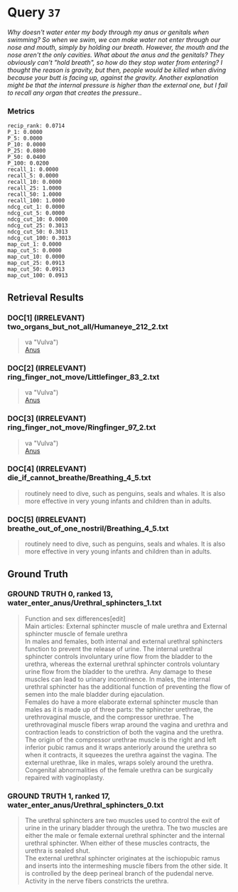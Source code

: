 # Query `37`

*Why doesn't water enter my body through my anus or genitals when swimming?
So when we swim, we can make water not enter through our nose and mouth, simply by holding our breath. However, the mouth and the nose aren't the only cavities. What about the anus and the genitals? They obviously can't "hold breath", so how do they stop water from entering?
I thought the reason is gravity, but then, people would be killed when diving because your butt is facing up, against the gravity.
Another explanation might be that the internal pressure is higher than the external one, but I fail to recall any organ that creates the pressure..*

### Metrics

```
recip_rank: 0.0714
P_1: 0.0000
P_5: 0.0000
P_10: 0.0000
P_25: 0.0800
P_50: 0.0400
P_100: 0.0200
recall_1: 0.0000
recall_5: 0.0000
recall_10: 0.0000
recall_25: 1.0000
recall_50: 1.0000
recall_100: 1.0000
ndcg_cut_1: 0.0000
ndcg_cut_5: 0.0000
ndcg_cut_10: 0.0000
ndcg_cut_25: 0.3013
ndcg_cut_50: 0.3013
ndcg_cut_100: 0.3013
map_cut_1: 0.0000
map_cut_5: 0.0000
map_cut_10: 0.0000
map_cut_25: 0.0913
map_cut_50: 0.0913
map_cut_100: 0.0913
```

## Retrieval Results

### DOC[1] (IRRELEVANT) two_organs_but_not_all/Humaneye_212_2.txt
> va "Vulva")<br> [ Anus ](/wiki/Human_anus "Human anus")

### DOC[2] (IRRELEVANT) ring_finger_not_move/Littlefinger_83_2.txt
> va "Vulva")<br> [ Anus ](/wiki/Human_anus "Human anus")

### DOC[3] (IRRELEVANT) ring_finger_not_move/Ringfinger_97_2.txt
> va "Vulva")<br> [ Anus ](/wiki/Human_anus "Human anus")

### DOC[4] (IRRELEVANT) die_if_cannot_breathe/Breathing_4_5.txt
> routinely need to dive, such as penguins, seals and whales. It is also more effective in very young infants and children than in adults.

### DOC[5] (IRRELEVANT) breathe_out_of_one_nostril/Breathing_4_5.txt
> routinely need to dive, such as penguins, seals and whales. It is also more effective in very young infants and children than in adults.


## Ground Truth

### GROUND TRUTH 0, ranked 13, water_enter_anus/Urethral_sphincters_1.txt
> Function and sex differences[edit]<br>Main articles: External sphincter muscle of male urethra and External sphincter muscle of female urethra<br>In males and females, both internal and external urethral sphincters function to prevent the release of urine. The internal urethral sphincter controls involuntary urine flow from the bladder to the urethra, whereas the external urethral sphincter controls voluntary urine flow from the bladder to the urethra. Any damage to these muscles can lead to urinary incontinence. In males, the internal urethral sphincter has the additional function of preventing the flow of semen into the male bladder during ejaculation.<br>Females do have a more elaborate external sphincter muscle than males as it is made up of three parts: the sphincter urethrae, the urethrovaginal muscle, and the compressor urethrae. The urethrovaginal muscle fibers wrap around the vagina and urethra and contraction leads to constriction of both the vagina and the urethra. The origin of the compressor urethrae muscle is the right and left inferior pubic ramus and it wraps anteriorly around the urethra so when it contracts, it squeezes the urethra against the vagina. The external urethrae, like in males, wraps solely around the urethra.<br>Congenital abnormalities of the female urethra can be surgically repaired with vaginoplasty.

### GROUND TRUTH 1, ranked 17, water_enter_anus/Urethral_sphincters_0.txt
> The urethral sphincters are two muscles used to control the exit of urine in the urinary bladder through the urethra. The two muscles are either the male or female external urethral sphincter and the internal urethral sphincter. When either of these muscles contracts, the urethra is sealed shut.<br>The external urethral sphincter originates at the ischiopubic ramus and inserts into the intermeshing muscle fibers from the other side. It is controlled by the deep perineal branch of the  pudendal nerve.  Activity in the nerve fibers constricts the urethra.

